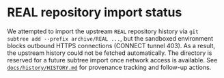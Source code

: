 # REAL repository import status

We attempted to import the upstream `REAL` repository history via `git subtree add --prefix archive/REAL ...`, but the sandboxed environment blocks outbound HTTPS connections (CONNECT tunnel 403). As a result, the upstream history could not be fetched automatically. The directory is reserved for a future subtree import once network access is available. See [`docs/history/HISTORY.md`](../../docs/history/HISTORY.md) for provenance tracking and follow-up actions.
